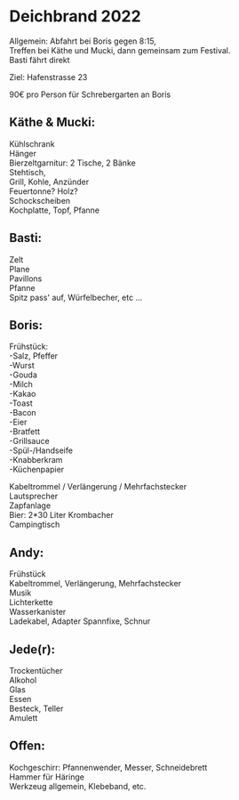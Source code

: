 # Deichbrand 2022

Allgemein:
Abfahrt bei Boris gegen 8:15,  
Treffen bei Käthe und Mucki, dann gemeinsam zum Festival.  
Basti fährt direkt

Ziel: Hafenstrasse 23

90€ pro Person für Schrebergarten an Boris

## Käthe & Mucki:

Kühlschrank  
Hänger  
Bierzeltgarnitur: 2 Tische, 2 Bänke  
Stehtisch,  
Grill, Kohle, Anzünder  
Feuertonne? Holz?  
Schockscheiben  
Kochplatte, Topf, Pfanne

## Basti:

Zelt  
Plane  
Pavillons  
Pfanne  
Spitz pass' auf, Würfelbecher, etc ...

## Boris:

Frühstück:  
 -Salz, Pfeffer  
 -Wurst  
 -Gouda  
 -Milch  
 -Kakao  
 -Toast  
 -Bacon  
 -Eier  
 -Bratfett  
 -Grillsauce  
 -Spül-/Handseife  
 -Knabberkram  
 -Küchenpapier

Kabeltrommel / Verlängerung / Mehrfachstecker  
Lautsprecher  
Zapfanlage  
Bier: 2\*30 Liter Krombacher  
Campingtisch

## Andy:

Frühstück  
Kabeltrommel, Verlängerung, Mehrfachstecker  
Musik  
Lichterkette  
Wasserkanister  
Ladekabel, Adapter
Spannfixe, Schnur

## Jede(r):

Trockentücher  
Alkohol  
Glas  
Essen  
Besteck, Teller  
Amulett

## Offen:

Kochgeschirr: Pfannenwender, Messer, Schneidebrett  
Hammer für Häringe  
Werkzeug allgemein, Klebeband, etc.

